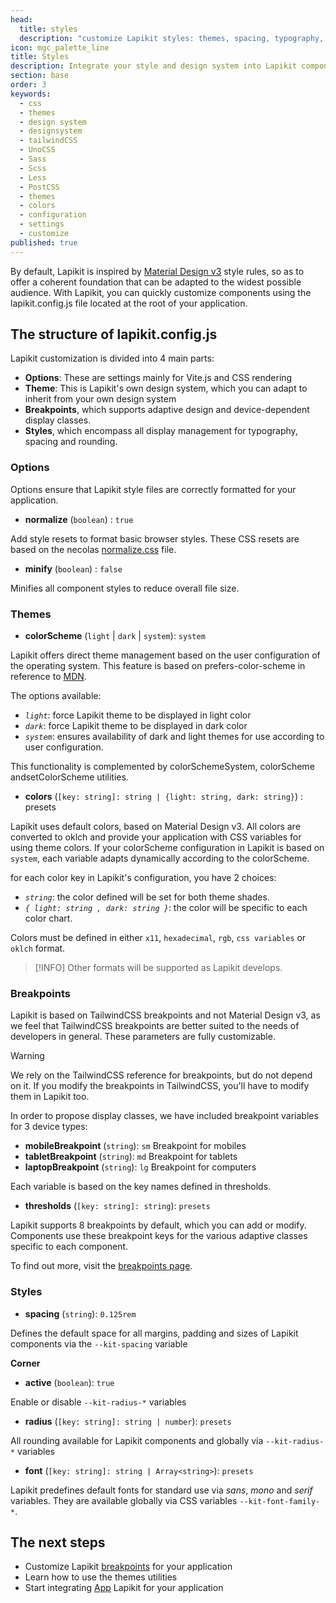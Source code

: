 ```yaml
---
head:
  title: styles
  description: "customize Lapikit styles: themes, spacing, typography, radius and other design tokens for your Svelte apps"
icon: mgc_palette_line
title: Styles
description: Integrate your style and design system into Lapikit components
section: base
order: 3
keywords:
  - css
  - themes
  - design system
  - designsystem
  - tailwindCSS
  - UnoCSS
  - Sass
  - Scss
  - Less
  - PostCSS
  - themes
  - colors
  - configuration
  - settings
  - customize
published: true
---
```


<script>
    import { Sandbox, CommandLine } from '$lib/components/index.js';
    // components
    import ButtonBase from "$lib/components/docs/button/button-base.svelte";
    import ButtonBaseCode from "$lib/components/docs/button/button-base.svelte?raw";

    // command line
    const commandInstall = [
        {pkg: "npm", command: "npm i -D lapikit"},
        {pkg: "yarn", command: "yarn add -D lapikit"}
    ];
</script>

By default, Lapikit is inspired by [Material Design v3](https://m3.material.io/) style rules, so as to offer a coherent foundation that can be adapted to the widest possible audience. With Lapikit, you can quickly customize components using the lapikit.config.js file located at the root of your application.

## The structure of lapikit.config.js

Lapikit customization is divided into 4 main parts:

- **Options**: These are settings mainly for Vite.js and CSS rendering
- **Theme**: This is Lapikit's own design system, which you can adapt to inherit from your own design system
- **Breakpoints**, which supports adaptive design and device-dependent display classes.
- **Styles**, which encompass all display management for typography, spacing and rounding.

### Options

Options ensure that Lapikit style files are correctly formatted for your application.

- **normalize** (`boolean`) : `true`

Add style resets to format basic browser styles. These CSS resets are based on the necolas [normalize.css](https://necolas.github.io/normalize.css/) file.

- **minify** (`boolean`) : `false`

Minifies all component styles to reduce overall file size.

### Themes

- **colorScheme** (`light` | `dark` | `system`): `system`

Lapikit offers direct theme management based on the user configuration of the operating system. This feature is based on prefers-color-scheme in reference to [MDN](https://developer.mozilla.org/en-US/docs/Web/CSS/@media/prefers-color-scheme).

The options available:

- _`light`_: force Lapikit theme to be displayed in light color
- _`dark`_: force Lapikit theme to be displayed in dark color
- _`system`_: ensures availability of dark and light themes for use according to user configuration.

This functionality is complemented by colorSchemeSystem, colorScheme andsetColorScheme utilities.

- **colors** (`[key: string]: string | {light: string, dark: string}`) : presets

Lapikit uses default colors, based on Material Design v3. All colors are converted to oklch and provide your application with CSS variables for using theme colors. If your colorScheme configuration in Lapikit is based on `system`, each variable adapts dynamically according to the colorScheme.

for each color key in Lapikit's configuration, you have 2 choices:

- _`string`_: the color defined will be set for both theme shades.
- _`{ light: string , dark: string }`_: the color will be specific to each color chart.

Colors must be defined in either `x11`, `hexadecimal`, `rgb`, `css variables` or `oklch` format.

> [!INFO]
> Other formats will be supported as Lapikit develops.

### Breakpoints

Lapikit is based on TailwindCSS breakpoints and not Material Design v3, as we feel that TailwindCSS breakpoints are better suited to the needs of developers in general. These parameters are fully customizable.

> [!WARNING]
> We rely on the TailwindCSS reference for breakpoints, but do not depend on it. If you modify the breakpoints in TailwindCSS, you'll have to modify them in Lapikit too.

In order to propose display classes, we have included breakpoint variables for 3 device types:

- **mobileBreakpoint** (`string`): `sm`
  Breakpoint for mobiles
- **tabletBreakpoint** (`string`): `md`
  Breakpoint for tablets
- **laptopBreakpoint** (`string`): `lg`
  Breakpoint for computers

Each variable is based on the key names defined in thresholds.

- **thresholds** (`[key: string]: string`): `presets`

Lapikit supports 8 breakpoints by default, which you can add or modify. Components use these breakpoint keys for the various adaptive classes specific to each component.

To find out more, visit the [breakpoints page](/docs/breakpoints).

### Styles

- **spacing** (`string`): `0.125rem`

Defines the default space for all margins, padding and sizes of Lapikit components via the `--kit-spacing` variable

**Corner**

- **active** (`boolean`): `true`

Enable or disable `--kit-radius-*` variables

- **radius** (`[key: string]: string | number`): `presets`

All rounding available for Lapikit components and globally via `--kit-radius-*` variables

- **font** (`[key: string]: string | Array<string>`): `presets`

Lapikit predefines default fonts for standard use via _sans_, _mono_ and _serif_ variables. They are available globally via CSS variables `--kit-font-family-*`.

## The next steps

- Customize Lapikit [breakpoints](/docs/breakpoints) for your application
- Learn how to use the themes utilities
- Start integrating [App](/docs/components/application) Lapikit for your application
